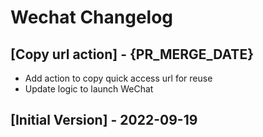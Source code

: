 # Wechat Changelog

## [Copy url action] - {PR_MERGE_DATE}

- Add action to copy quick access url for reuse
- Update logic to launch WeChat

## [Initial Version] - 2022-09-19
